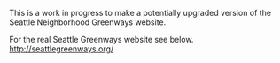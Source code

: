 This is a work in progress to make a potentially upgraded version of the Seattle Neighborhood Greenways website.

For the real Seattle Greenways website see below.
http://seattlegreenways.org/
